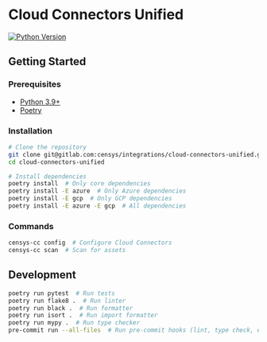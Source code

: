 # Cloud Connectors Unified

[![Python Version](https://img.shields.io/badge/python-3.9%2B-blue?logo=python)](https://www.python.org/downloads/)

## Getting Started

### Prerequisites

- [Python 3.9+](https://www.python.org/downloads/)
- [Poetry](https://python-poetry.org/docs/)

### Installation

```sh
# Clone the repository
git clone git@gitlab.com:censys/integrations/cloud-connectors-unified.git
cd cloud-connectors-unified

# Install dependencies
poetry install  # Only core dependencies
poetry install -E azure  # Only Azure dependencies
poetry install -E gcp  # Only GCP dependencies
poetry install -E azure -E gcp  # All dependencies
```

### Commands

```sh
censys-cc config  # Configure Cloud Connectors
censys-cc scan  # Scan for assets
```

## Development

```sh
poetry run pytest  # Run tests
poetry run flake8 .  # Run linter
poetry run black .  # Run formatter
poetry run isort .  # Run import formatter
poetry run mypy .  # Run type checker
pre-commit run --all-files  # Run pre-commit hooks (lint, type check, etc.)
```
